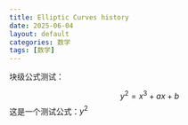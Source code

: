 ```yaml
---
title: Elliptic Curves history
date: 2025-06-04
layout: default
categories: 数学
tags: [数学]
---
```


<script type="text/javascript" async
  src="https://cdn.jsdelivr.net/npm/mathjax@3/es5/tex-mml-chtml.js">
</script>



块级公式测试：

$$
y^2 = x^3 + ax + b
$$
这是一个测试公式：$y^2$
